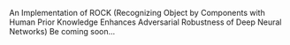 An Implementation of ROCK (Recognizing Object by Components with Human Prior Knowledge Enhances Adversarial Robustness of Deep Neural Networks)
Be coming soon...
